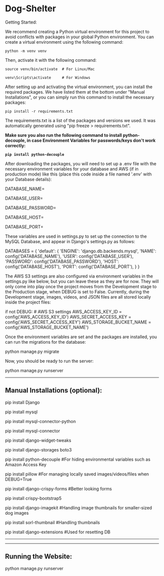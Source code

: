 
# Dog-Shelter
Getting Started:

We recommend creating a Python virtual environment for this project to avoid conflicts with packages in your global Python environment. You can create a virtual environment using the following command:

`python -m venv venv`

Then, activate it with the following command:

`source venv/bin/activate  # For Linux/Mac`

`venv\Scripts\activate     # For Windows`

After setting up and activating the virtual environment, you can install the required packages. We have listed them at the bottom under "Manual Installations", or you can simply run this command to install the necessary packages:

`pip install -r requirements.txt`

The requirements.txt is a list of the packages and versions we used. It was automatically generated using "pip freeze > requirements.txt".

**Make sure you also run the following command to install python-decouple, in case Environment Variables for passwords/keys don't work correctly:**

**`pip install python-decouple`**



After downloading the packages, you will need to set up a .env file with the necessary environment variables for your database and AWS (if in production mode) like this (place this code inside a file named '.env' with your Database details):

DATABASE_NAME=

DATABASE_USER=

DATABASE_PASSWORD=

DATABASE_HOST=

DATABASE_PORT=

These variables are used in settings.py to set up the connection to the MySQL Database, and appear in Django's settings.py as follows:

DATABASES = {
    'default': {
        'ENGINE': 'django.db.backends.mysql',
        'NAME': config('DATABASE_NAME'),
        'USER': config('DATABASE_USER'),
        'PASSWORD': config('DATABASE_PASSWORD'),
        'HOST': config('DATABASE_HOST'),
        'PORT': config('DATABASE_PORT'),
    }
}



The AWS S3 settings are also configured via environment variables in the settings.py like below, but you can leave these as they are for now. They will only come into play once the project moves from the Development stage to the Production stage, when DEBUG is set to False. Currently, during the Development stage, images, videos, and JSON files are all stored locally inside the project files:

if not DEBUG:
    # AWS S3 settings
    AWS_ACCESS_KEY_ID = config('AWS_ACCESS_KEY_ID')
    AWS_SECRET_ACCESS_KEY = config('AWS_SECRET_ACCESS_KEY')
    AWS_STORAGE_BUCKET_NAME = config('AWS_STORAGE_BUCKET_NAME')




Once the environment variables are set and the packages are installed, you can run the migrations for the database:

python manage.py migrate

Now, you should be ready to run the server:

python manage.py runserver



----------------------------------------
Manual Installations (optional):
----------------------------------------
pip install Django

pip install mysql

pip install mysql-connector-python

pip install mysql-connector

pip install django-widget-tweaks

pip install django-storages boto3

pip install python-decouple           #For hiding environmental variables such as Amazon Access Key

pip install pillow		                #For managing locally saved images/videos/files when DEBUG=True

pip install django-crispy-forms	      #Better looking forms

pip install crispy-bootstrap5


pip install django-imagekit           #Handling image thumbnails for smaller-sized dog images

pip install sorl-thumbnail	          #Handling thumbnails

pip install django-extensions 	      #Used for resetting DB



____________________
----------------------------------------
Running the Website:
----------------------------------------
python manage.py runserver
